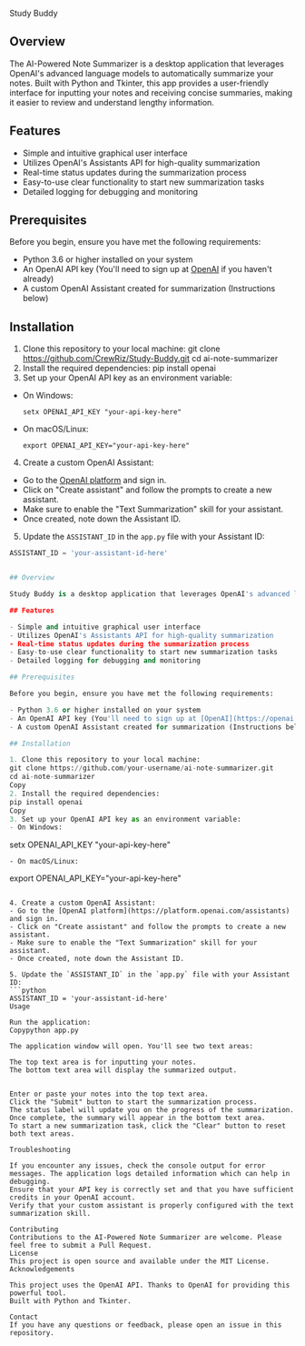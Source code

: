 Study Buddy 



## Overview

The AI-Powered Note Summarizer is a desktop application that leverages OpenAI's advanced language models to automatically summarize your notes. Built with Python and Tkinter, this app provides a user-friendly interface for inputting your notes and receiving concise summaries, making it easier to review and understand lengthy information.

## Features

- Simple and intuitive graphical user interface
- Utilizes OpenAI's Assistants API for high-quality summarization
- Real-time status updates during the summarization process
- Easy-to-use clear functionality to start new summarization tasks
- Detailed logging for debugging and monitoring

## Prerequisites

Before you begin, ensure you have met the following requirements:

- Python 3.6 or higher installed on your system
- An OpenAI API key (You'll need to sign up at [OpenAI](https://openai.com) if you haven't already)
- A custom OpenAI Assistant created for summarization (Instructions below)

## Installation

1. Clone this repository to your local machine: git clone https://github.com/CrewRiz/Study-Buddy.git
cd ai-note-summarizer
2. Install the required dependencies: pip install openai
3. Set up your OpenAI API key as an environment variable:
- On Windows:
  ```
  setx OPENAI_API_KEY "your-api-key-here"
  ```
- On macOS/Linux:
  ```
  export OPENAI_API_KEY="your-api-key-here"
  ```

4. Create a custom OpenAI Assistant:
- Go to the [OpenAI platform](https://platform.openai.com/assistants) and sign in.
- Click on "Create assistant" and follow the prompts to create a new assistant.
- Make sure to enable the "Text Summarization" skill for your assistant.
- Once created, note down the Assistant ID.

5. Update the `ASSISTANT_ID` in the `app.py` file with your Assistant ID:
```python
ASSISTANT_ID = 'your-assistant-id-here'


## Overview

Study Buddy is a desktop application that leverages OpenAI's advanced language models to automatically summarize your notes. Built with Python and Tkinter, this app provides a user-friendly interface for inputting your notes and receiving concise summaries, making it easier to review and understand lengthy information.

## Features

- Simple and intuitive graphical user interface
- Utilizes OpenAI's Assistants API for high-quality summarization
- Real-time status updates during the summarization process
- Easy-to-use clear functionality to start new summarization tasks
- Detailed logging for debugging and monitoring

## Prerequisites

Before you begin, ensure you have met the following requirements:

- Python 3.6 or higher installed on your system
- An OpenAI API key (You'll need to sign up at [OpenAI](https://openai.com) if you haven't already)
- A custom OpenAI Assistant created for summarization (Instructions below)

## Installation

1. Clone this repository to your local machine:
git clone https://github.com/your-username/ai-note-summarizer.git
cd ai-note-summarizer
Copy
2. Install the required dependencies:
pip install openai
Copy
3. Set up your OpenAI API key as an environment variable:
- On Windows:
  ```
  setx OPENAI_API_KEY "your-api-key-here"
  ```
- On macOS/Linux:
  ```
  export OPENAI_API_KEY="your-api-key-here"
  ```

4. Create a custom OpenAI Assistant:
- Go to the [OpenAI platform](https://platform.openai.com/assistants) and sign in.
- Click on "Create assistant" and follow the prompts to create a new assistant.
- Make sure to enable the "Text Summarization" skill for your assistant.
- Once created, note down the Assistant ID.

5. Update the `ASSISTANT_ID` in the `app.py` file with your Assistant ID:
```python
ASSISTANT_ID = 'your-assistant-id-here'
Usage

Run the application:
Copypython app.py

The application window will open. You'll see two text areas:

The top text area is for inputting your notes.
The bottom text area will display the summarized output.


Enter or paste your notes into the top text area.
Click the "Submit" button to start the summarization process.
The status label will update you on the progress of the summarization.
Once complete, the summary will appear in the bottom text area.
To start a new summarization task, click the "Clear" button to reset both text areas.

Troubleshooting

If you encounter any issues, check the console output for error messages. The application logs detailed information which can help in debugging.
Ensure that your API key is correctly set and that you have sufficient credits in your OpenAI account.
Verify that your custom assistant is properly configured with the text summarization skill.

Contributing
Contributions to the AI-Powered Note Summarizer are welcome. Please feel free to submit a Pull Request.
License
This project is open source and available under the MIT License.
Acknowledgements

This project uses the OpenAI API. Thanks to OpenAI for providing this powerful tool.
Built with Python and Tkinter.

Contact
If you have any questions or feedback, please open an issue in this repository.
